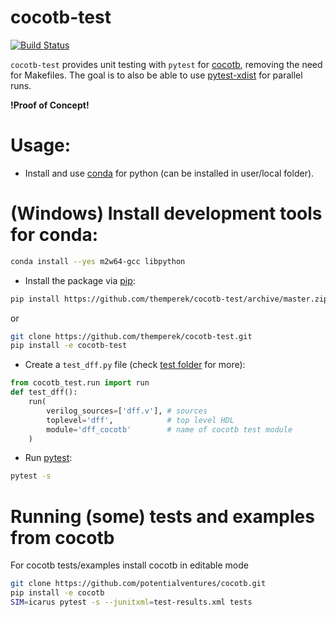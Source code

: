 # cocotb-test
[![Build Status](https://dev.azure.com/themperek/themperek/_apis/build/status/themperek.cocotb-test?branchName=master)](https://dev.azure.com/themperek/themperek/_build/latest?definitionId=2&branchName=master)

``cocotb-test`` provides unit testing with ``pytest`` for [cocotb](https://github.com/potentialventures/cocotb), removing the need for Makefiles. 
The goal is to also be able to use [pytest-xdist](https://pypi.org/project/pytest-xdist/) for parallel runs.

**!Proof of Concept!**

# Usage:

- Install and use [conda](https://conda.io/miniconda.html) for python (can be installed in user/local folder).

(Windows) Install development tools for conda:
=======
```bash
conda install --yes m2w64-gcc libpython
```

- Install the package via [pip](https://pip.pypa.io/en/stable/user_guide/):
```bash
pip install https://github.com/themperek/cocotb-test/archive/master.zip
```
or
```bash
git clone https://github.com/themperek/cocotb-test.git
pip install -e cocotb-test
```

- Create a `test_dff.py` file (check [test folder](https://github.com/themperek/cocotb-test/tree/master/tests) for more):
```python
from cocotb_test.run import run
def test_dff():
    run(
        verilog_sources=['dff.v'], # sources
        toplevel='dff',            # top level HDL
        module='dff_cocotb'        # name of cocotb test module
    )
```

- Run [pytest](https://docs.pytest.org/en/latest/contents.html): 
```bash
pytest -s
```

# Running (some) tests and examples from cocotb
For cocotb tests/examples install cocotb in editable mode  
```bash
git clone https://github.com/potentialventures/cocotb.git
pip install -e cocotb
SIM=icarus pytest -s --junitxml=test-results.xml tests
```
